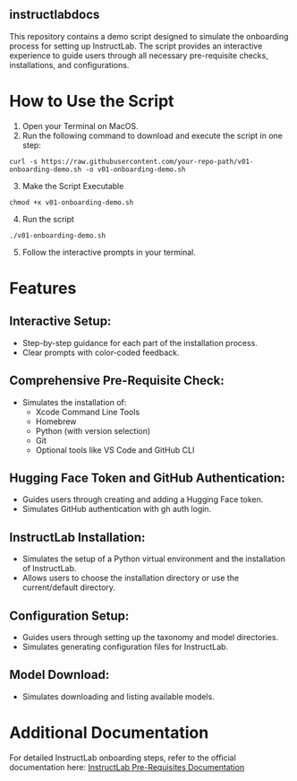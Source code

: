 ## instructlabdocs

This repository contains a demo script designed to simulate the onboarding process for setting up InstructLab. The script provides an interactive experience to guide users through all necessary pre-requisite checks, installations, and configurations.

# How to Use the Script
1. Open your Terminal on MacOS.
2. Run the following command to download and execute the script in one step:
```
curl -s https://raw.githubusercontent.com/your-repo-path/v01-onboarding-demo.sh -o v01-onboarding-demo.sh
```
3. Make the Script Executable
```
chmod +x v01-onboarding-demo.sh
```
4. Run the script
```
./v01-onboarding-demo.sh
```
5. Follow the interactive prompts in your terminal.

# Features
## Interactive Setup:
- Step-by-step guidance for each part of the installation process.
- Clear prompts with color-coded feedback.

## Comprehensive Pre-Requisite Check:
- Simulates the installation of:
    - Xcode Command Line Tools
    - Homebrew
    - Python (with version selection)
    - Git
    - Optional tools like VS Code and GitHub CLI

## Hugging Face Token and GitHub Authentication:
- Guides users through creating and adding a Hugging Face token.
- Simulates GitHub authentication with gh auth login.

## InstructLab Installation:
- Simulates the setup of a Python virtual environment and the installation of InstructLab.
- Allows users to choose the installation directory or use the current/default directory.

## Configuration Setup:
- Guides users through setting up the taxonomy and model directories.
- Simulates generating configuration files for InstructLab.

## Model Download:
- Simulates downloading and listing available models.

# Additional Documentation
For detailed InstructLab onboarding steps, refer to the official documentation here:
[InstructLab Pre-Requisites Documentation](https://justinxhale.github.io/instructlabdocs/)